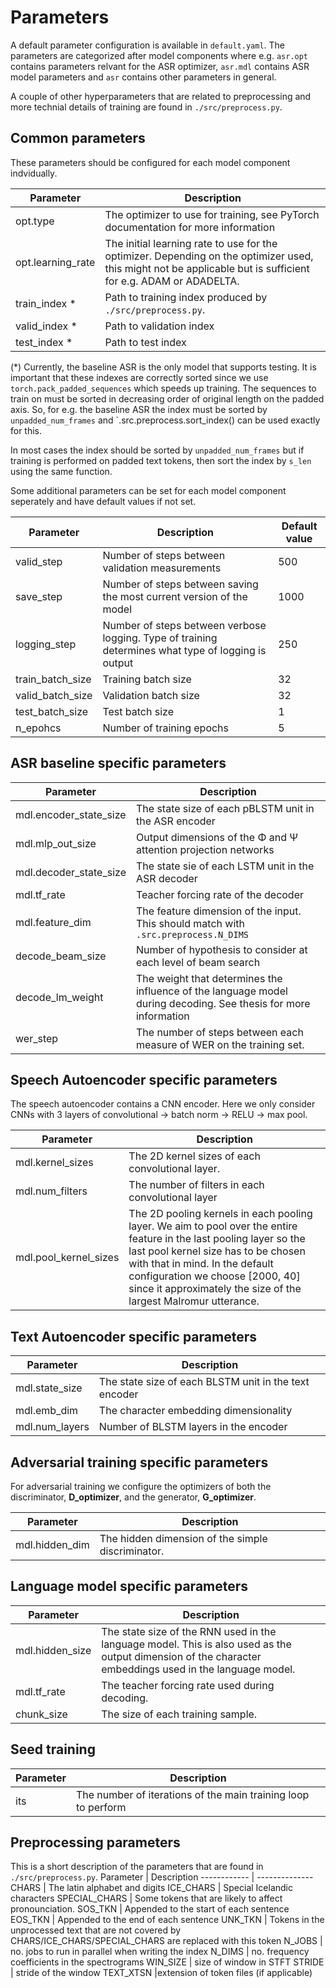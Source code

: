 # Parameters
A default parameter configuration is available in `default.yaml`. The parameters are categorized after model components where e.g. `asr.opt` contains parameters relvant for the ASR optimizer, `asr.mdl` contains ASR model parameters and `asr` contains other parameters in general.

A couple of other hyperparameters that are related to preprocessing and more technial details of training are found in `./src/preprocess.py`.
## Common parameters
These parameters should be configured for each model component indvidually.

Parameter | Description
------------ | --------------
opt.type | The optimizer to use for training, see PyTorch documentation for more information
opt.learning_rate | The initial learning rate to use for the optimizer. Depending on the optimizer used, this might not be applicable but is sufficient for e.g. ADAM or ADADELTA.
train_index * | Path to training index produced by `./src/preprocess.py`.
valid_index * | Path to validation index
test_index  * | Path to test index

(*) Currently, the baseline ASR is the only model that supports testing. It is important that these indexes are correctly sorted since we use `torch.pack_padded_sequences` which speeds up training. The sequences to train on must be sorted in decreasing order of original length on the padded axis. So, for e.g. the baseline ASR the index must be sorted by `unpadded_num_frames` and `.src.preprocess.sort_index() can be used exactly for this.

In most cases the index should be sorted by `unpadded_num_frames` but if training is performed on padded text tokens, then sort the index by `s_len` using the same function.

Some additional parameters can be set for each model component seperately and have default values if not set.

Parameter | Description | Default value
------------ | -------------- | --------------
valid_step | Number of steps between validation measurements | 500
save_step | Number of steps between saving the most current version of the model | 1000
logging_step | Number of steps between verbose logging. Type of training determines what type of logging is output | 250
train_batch_size | Training batch size | 32
valid_batch_size | Validation batch size | 32
test_batch_size | Test batch size | 1
n_epohcs | Number of training epochs | 5



## ASR baseline specific parameters
Parameter | Description
------------ | --------------
mdl.encoder_state_size | The state size of each pBLSTM unit in the ASR encoder
mdl.mlp_out_size | Output dimensions of the Φ and Ψ  attention projection networks
mdl.decoder_state_size | The state sie of each LSTM unit in the ASR decoder
mdl.tf_rate | Teacher forcing rate of the decoder
mdl.feature_dim | The feature dimension of the input. This should match with `.src.preprocess.N_DIMS`
decode_beam_size | Number of hypothesis to consider at each level of beam search
decode_lm_weight | The weight that determines the influence of the language model during decoding. See thesis for more information
wer_step | The number of steps between each measure of WER on the training set.

## Speech Autoencoder specific parameters
The speech autoencoder contains a CNN encoder. Here we only consider CNNs with 3 layers of convolutional -> batch norm -> RELU -> max pool.

Parameter | Description
------------ | --------------
mdl.kernel_sizes | The 2D kernel sizes of each convolutional layer.
mdl.num_filters | The number of filters in each convolutional layer
mdl.pool_kernel_sizes | The 2D pooling kernels in each pooling layer. We aim to pool over the entire feature in the last pooling layer so the last pool kernel size has to be chosen with that in mind. In the default configuration we choose [2000, 40] since it approximately the size of the largest Malromur utterance.

## Text Autoencoder specific parameters
Parameter | Description
------------ | --------------
mdl.state_size | The state size of each BLSTM unit in the text encoder
mdl.emb_dim | The character embedding dimensionality
mdl.num_layers | Number of BLSTM layers in the encoder

## Adversarial training specific parameters
For adversarial training we configure the optimizers of both the discriminator, __D_optimizer__, and the generator, __G_optimizer__.

Parameter | Description
------------ | --------------
mdl.hidden_dim | The hidden dimension of the simple discriminator.

## Language model specific parameters
Parameter    | Description
------------ | --------------
mdl.hidden_size | The state size of the RNN used in the language model. This is also used as the output dimension of the character embeddings used in the language model.
mdl.tf_rate | The teacher forcing rate used during decoding.
chunk_size | The size of each training sample.

## Seed training
Parameter    | Description
------------ | --------------
its | The number of iterations of the main training loop to perform

## Preprocessing parameters
This is a short description of the parameters that are found in `./src/preprocess.py`.
Parameter    | Description
------------ | --------------
CHARS | The latin alphabet and digits
ICE_CHARS | Special Icelandic characters
SPECIAL_CHARS | Some tokens that are likely to affect pronounciation.
SOS_TKN | Appended to the start of each sentence
EOS_TKN | Appended to the end of each sentence
UNK_TKN | Tokens in the unprocessed text that are not covered by CHARS/ICE_CHARS/SPECIAL_CHARS are replaced with this token
N_JOBS | no. jobs to run in parallel when writing the index
N_DIMS | no. frequency coefficients in the spectrograms
WIN_SIZE | size of window in STFT
STRIDE | stride of the window
TEXT_XTSN |extension of token files (if applicable)
